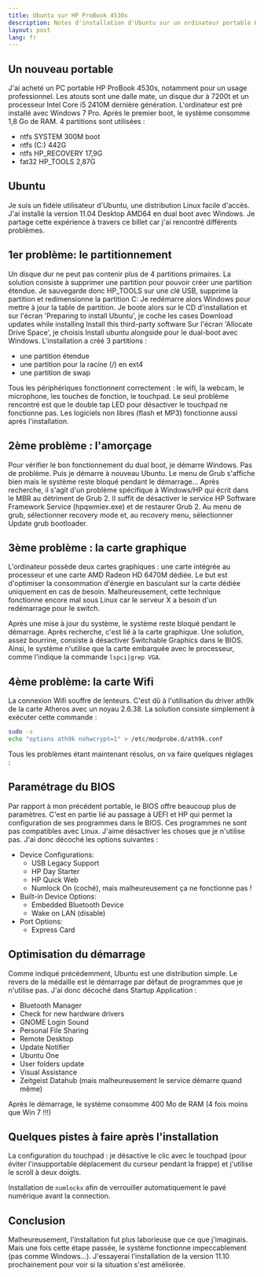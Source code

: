 ```yaml
---
title: Ubuntu sur HP ProBook 4530s
description: Notes d'installation d'Ubuntu sur un ordinateur portable HP ProBook 4530s
layout: post
lang: fr
---
```

## Un nouveau portable

J'ai acheté un PC portable HP ProBook 4530s, notamment pour un usage professionnel. Les atouts sont
une dalle mate, un disque dur à 7200t et un processeur Intel Core i5 2410M dernière génération.
L'ordinateur est pré installé avec Windows 7 Pro. Après le premier boot, le système consomme 1,8 Go
de RAM. 4 partitions sont utilisées :

-   ntfs SYSTEM 300M boot
-   ntfs (C:) 442G
-   ntfs HP\_RECOVERY 17,9G
-   fat32 HP\_TOOLS 2,87G

## Ubuntu

Je suis un fidèle utilisateur d'Ubuntu, une distribution Linux facile d'accès. J'ai installé la
version 11.04 Desktop AMD64 en dual boot avec Windows. Je partage cette expérience à travers ce
billet car j'ai rencontré différents problèmes.

## 1er problème: le partitionnement

Un disque dur ne peut pas contenir plus de 4 partitions primaires. La solution consiste à supprimer
une partition pour pouvoir créer une partition étendue. Je sauvegarde donc HP\_TOOLS sur une clé
USB, supprime la partition et redimensionne la partition C: Je redémarre alors Windows pour mettre à
jour la table de partition. Je boote alors sur le CD d'installation et sur l'écran 'Preparing to
install Ubuntu', je coche les cases Download updates while installing Install this third-party
software Sur l'écran 'Allocate Drive Space', je choisis Install ubuntu alongside pour le dual-boot
avec Windows. L'installation a créé 3 partitions :

-   une partition étendue
-   une partition pour la racine (/) en ext4
-   une partition de swap

Tous les périphériques fonctionnent correctement : le wifi, la webcam, le microphone, les touches de
fonction, le touchpad. Le seul problème rencontré est que le double tap LED pour désactiver le
touchpad ne fonctionne pas. Les logiciels non libres (flash et MP3) fonctionne aussi après
l'installation.

## 2ème problème : l'amorçage

Pour vérifier le bon fonctionnement du dual boot, je démarre Windows. Pas de problème. Puis je
démarre à nouveau Ubuntu. Le menu de Grub s'affiche bien mais le système reste bloqué pendant le
démarrage… Après recherche, il s'agit d'un problème spécifique à Windows/HP qui écrit dans le MBR au
détriment de Grub 2. Il suffit de désactiver le service HP Software Framework Service (hpqwmiex.exe)
et de restaurer Grub 2. Au menu de grub, sélectionner recovery mode et, au recovery menu,
sélectionner Update grub bootloader.

## 3ème problème : la carte graphique

L'ordinateur possède deux cartes graphiques : une carte intégrée au processeur et une carte AMD
Radeon HD 6470M dédiée. Le but est d'optimiser la consommation d'énergie en basculant sur la carte
dédiée uniquement en cas de besoin. Malheureusement, cette technique fonctionne encore mal sous
Linux car le serveur X a besoin d'un redémarrage pour le switch.

Après une mise à jour du système, le système reste bloqué pendant le démarrage. Après recherche,
c'est lié à la carte graphique. Une solution, assez bourrine, consiste à désactiver Switchable
Graphics dans le BIOS. Ainsi, le système n'utilise que la carte embarquée avec le processeur, comme
l'indique la commande `lspci|grep VGA`.

## 4ème problème: la carte Wifi

La connexion Wifi souffre de lenteurs. C'est dû à l'utilisation du driver ath9k de la carte Atheros
avec un noyau 2.6.38. La solution consiste simplement à exécuter cette commande :

```sh
sudo -s
echo "options ath9k nohwcrypt=1" > /etc/modprobe.d/ath9k.conf
```

Tous les problèmes étant maintenant résolus, on va faire quelques réglages :

## Paramétrage du BIOS

Par rapport à mon précédent portable, le BIOS offre beaucoup plus de paramètres. C'est en partie lié
au passage à UEFI et HP qui permet la configuration de ses programmes dans le BIOS. Ces programmes
ne sont pas compatibles avec Linux. J'aime désactiver les choses que je n'utilise pas. J'ai donc
décoché les options suivantes :

-   Device Configurations:
    -   USB Legacy Support
    -   HP Day Starter
    -   HP Quick Web
    -   Numlock On (coché), mais malheureusement ça ne fonctionne pas !
-   Built-in Device Options:
    -   Embedded Bluetooth Device
    -   Wake on LAN (disable)
-   Port Options:
    -   Express Card

## Optimisation du démarrage

Comme indiqué précédemment, Ubuntu est une distribution simple. Le revers de la médaille est le
démarrage par défaut de programmes que je n'utilise pas. J'ai donc décoché dans Startup Application
:

-   Bluetooth Manager
-   Check for new hardware drivers
-   GNOME Login Sound
-   Personal File Sharing
-   Remote Desktop
-   Update Notifier
-   Ubuntu One
-   User folders update
-   Visual Assistance
-   Zeitgeist Datahub (mais malheureusement le service démarre quand même)

Après le démarrage, le système consomme 400 Mo de RAM (4 fois moins que Win 7 !!!)

## Quelques pistes à faire après l'installation

La configuration du touchpad : je désactive le clic avec le touchpad (pour éviter l'insupportable
déplacement du curseur pendant la frappe) et j'utilise le scroll à deux doigts.

Installation de `numlockx` afin de verrouiller automatiquement le pavé numérique avant la connection.

## Conclusion

Malheureusement, l'installation fut plus laborieuse que ce que j'imaginais. Mais une fois cette
étape passée, le système fonctionne impeccablement (pas comme Windows…). J'essayerai l'installation
de la version 11.10 prochainement pour voir si la situation s'est améliorée.

